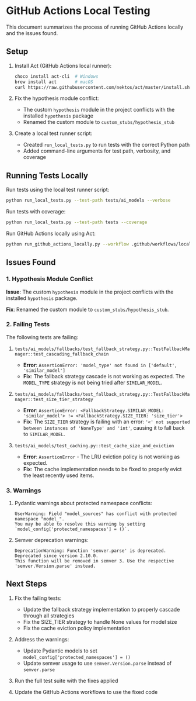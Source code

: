 # GitHub Actions Local Testing

This document summarizes the process of running GitHub Actions locally and the issues found.

## Setup

1. Install Act (GitHub Actions local runner):
   ```bash
   choco install act-cli  # Windows
   brew install act       # macOS
   curl https://raw.githubusercontent.com/nektos/act/master/install.sh | sudo bash  # Linux
   ```

2. Fix the hypothesis module conflict:
   - The custom `hypothesis` module in the project conflicts with the installed `hypothesis` package
   - Renamed the custom module to `custom_stubs/hypothesis_stub`

3. Create a local test runner script:
   - Created `run_local_tests.py` to run tests with the correct Python path
   - Added command-line arguments for test path, verbosity, and coverage

## Running Tests Locally

Run tests using the local test runner script:

```bash
python run_local_tests.py --test-path tests/ai_models --verbose
```

Run tests with coverage:

```bash
python run_local_tests.py --test-path tests --coverage
```

Run GitHub Actions locally using Act:

```bash
python run_github_actions_locally.py --workflow .github/workflows/local-test.yml
```

## Issues Found

### 1. Hypothesis Module Conflict

**Issue**: The custom `hypothesis` module in the project conflicts with the installed `hypothesis` package.

**Fix**: Renamed the custom module to `custom_stubs/hypothesis_stub`.

### 2. Failing Tests

The following tests are failing:

1. `tests/ai_models/fallbacks/test_fallback_strategy.py::TestFallbackManager::test_cascading_fallback_chain`
   - **Error**: `AssertionError: 'model_type' not found in ['default', 'similar_model']`
   - **Fix**: The fallback strategy cascade is not working as expected. The `MODEL_TYPE` strategy is not being tried after `SIMILAR_MODEL`.

2. `tests/ai_models/fallbacks/test_fallback_strategy.py::TestFallbackManager::test_size_tier_strategy`
   - **Error**: `AssertionError: <FallbackStrategy.SIMILAR_MODEL: 'similar_model'> != <FallbackStrategy.SIZE_TIER: 'size_tier'>`
   - **Fix**: The `SIZE_TIER` strategy is failing with an error: `'<' not supported between instances of 'NoneType' and 'int'`, causing it to fall back to `SIMILAR_MODEL`.

3. `tests/ai_models/test_caching.py::test_cache_size_and_eviction`
   - **Error**: `AssertionError` - The LRU eviction policy is not working as expected.
   - **Fix**: The cache implementation needs to be fixed to properly evict the least recently used items.

### 3. Warnings

1. Pydantic warnings about protected namespace conflicts:
   ```
   UserWarning: Field "model_sources" has conflict with protected namespace "model_".
   You may be able to resolve this warning by setting `model_config['protected_namespaces'] = ()`.
   ```

2. Semver deprecation warnings:
   ```
   DeprecationWarning: Function 'semver.parse' is deprecated. Deprecated since version 2.10.0.
   This function will be removed in semver 3. Use the respective 'semver.Version.parse' instead.
   ```

## Next Steps

1. Fix the failing tests:
   - Update the fallback strategy implementation to properly cascade through all strategies
   - Fix the SIZE_TIER strategy to handle None values for model size
   - Fix the cache eviction policy implementation

2. Address the warnings:
   - Update Pydantic models to set `model_config['protected_namespaces'] = ()`
   - Update semver usage to use `semver.Version.parse` instead of `semver.parse`

3. Run the full test suite with the fixes applied

4. Update the GitHub Actions workflows to use the fixed code
